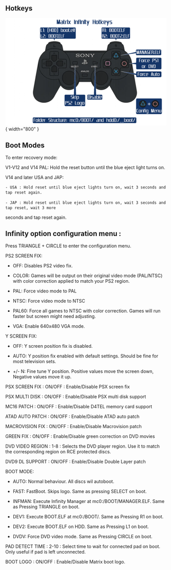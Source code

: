 
## Hotkeys

![MI_Hotkeys](assets/MI_Hotkeys.png){ width="800" }


## Boot Modes
To enter recovery mode:

V1-V12 and V14 PAL: Hold the reset button until the blue eject light turns on.

V14 and later USA and JAP:

    - USA : Hold reset until blue eject lights turn on, wait 3 seconds and tap reset again.

    - JAP : Hold reset until blue eject lights turn on, wait 3 seconds and tap reset, wait 3 more
seconds and tap reset again. 


## Infinity option configuration menu :

Press TRIANGLE + CIRCLE to enter the configuration menu.

PS2 SCREEN FIX:

 - OFF: Disables PS2 video fix.

 - COLOR: Games will be output on their original video mode (PAL/NTSC)
with color correction applied to match your PS2 region.

 - PAL: Force video mode to PAL

 - NTSC: Force video mode to NTSC

 - PAL60: Force all games to NTSC with color correction.
Games will run faster but screen might need adjusting.

 - VGA: Enable 640x480 VGA mode.

Y SCREEN FIX:

 - OFF: Y screen position fix is disabled.

 - AUTO: Y position fix enabled with default settings.
Should be fine for most television sets. 

 - +/- N: Fine tune Y position. Positive values move the screen down, Negative values move it up.

PSX SCREEN FIX   : ON/OFF : Enable/Disable PSX screen fix

PSX MULTI DISK   : ON/OFF : Enable/Disable PSX multi disk support

MC16 PATCH       : ON/OFF : Enable/Disable D4TEL memory card support

ATAD AUTO PATCH  : ON/OFF : Enable/Disable ATAD auto patch

MACROVISION FIX  : ON/OFF : Enable/Disable Macrovision patch

GREEN FIX        : ON/OFF : Enable/Disable green correction on DVD movies

DVD VIDEO REGION : 1-8   : Selects the DVD player region. Use it to match the corresponding region on RCE protected discs.

DVD9 DL SUPPORT  : ON/OFF : Enable/Disable Double Layer patch

BOOT MODE:
 - AUTO: Normal behaviour. All discs wil autoboot.

 - FAST: FastBoot. Skips logo. Same as pressing SELECT on boot.

 - INFMAN: Execute Infinity Manager at mc0:/BOOT/MANAGER.ELF. Same as Pressing TRIANGLE on boot.

 - DEV1: Execute BOOT.ELF at mc0:/BOOT/. Same as Pressing R1 on boot.
 
 - DEV2: Execute BOOT.ELF on HDD. Same as Pressing L1 on boot.
 
 - DVDV: Force DVD video mode. Same as Pressing CIRCLE on boot.

PAD DETECT TIME  : 2-10  : Select time to wait for connected pad on boot. Only useful if pad is left unconnected.

BOOT LOGO        : ON/OFF : Enable/Disable Matrix boot logo.
